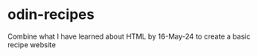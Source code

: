 # odin-recipes
Combine what I have learned about HTML by 16-May-24 to create a basic recipe website
